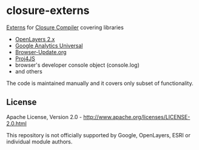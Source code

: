 closure-externs
===========

[Externs](https://developers.google.com/closure/compiler/docs/api-tutorial3?hl=cs) for [Closure Compiler](https://developers.google.com/closure/compiler/) covering libraries
* [OpenLayers 2.x](http://www.openlayers.org/)
* [Google Analytics Universal](http://www.google.com/analytics/)
* [Browser-Update.org](http://www.browser-update.org/)
* [Proj4JS](http://trac.osgeo.org/proj4js/)
* browser's developer console object (console.log)
* and others

The code is maintained manually and it covers only subset of functionality.




License
-------
Apache License, Version 2.0 - http://www.apache.org/licenses/LICENSE-2.0.html

This repository is not officially supported by Google, OpenLayers, ESRI or individual module authors.
